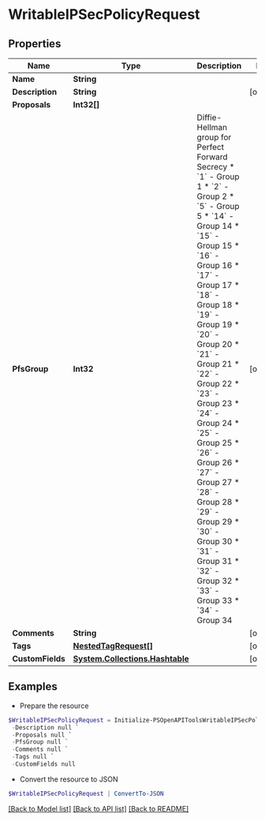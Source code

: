 # WritableIPSecPolicyRequest
## Properties

Name | Type | Description | Notes
------------ | ------------- | ------------- | -------------
**Name** | **String** |  | 
**Description** | **String** |  | [optional] 
**Proposals** | **Int32[]** |  | 
**PfsGroup** | **Int32** | Diffie-Hellman group for Perfect Forward Secrecy  * &#x60;1&#x60; - Group 1 * &#x60;2&#x60; - Group 2 * &#x60;5&#x60; - Group 5 * &#x60;14&#x60; - Group 14 * &#x60;15&#x60; - Group 15 * &#x60;16&#x60; - Group 16 * &#x60;17&#x60; - Group 17 * &#x60;18&#x60; - Group 18 * &#x60;19&#x60; - Group 19 * &#x60;20&#x60; - Group 20 * &#x60;21&#x60; - Group 21 * &#x60;22&#x60; - Group 22 * &#x60;23&#x60; - Group 23 * &#x60;24&#x60; - Group 24 * &#x60;25&#x60; - Group 25 * &#x60;26&#x60; - Group 26 * &#x60;27&#x60; - Group 27 * &#x60;28&#x60; - Group 28 * &#x60;29&#x60; - Group 29 * &#x60;30&#x60; - Group 30 * &#x60;31&#x60; - Group 31 * &#x60;32&#x60; - Group 32 * &#x60;33&#x60; - Group 33 * &#x60;34&#x60; - Group 34 | [optional] 
**Comments** | **String** |  | [optional] 
**Tags** | [**NestedTagRequest[]**](NestedTagRequest.md) |  | [optional] 
**CustomFields** | [**System.Collections.Hashtable**](AnyType.md) |  | [optional] 

## Examples

- Prepare the resource
```powershell
$WritableIPSecPolicyRequest = Initialize-PSOpenAPIToolsWritableIPSecPolicyRequest  -Name null `
 -Description null `
 -Proposals null `
 -PfsGroup null `
 -Comments null `
 -Tags null `
 -CustomFields null
```

- Convert the resource to JSON
```powershell
$WritableIPSecPolicyRequest | ConvertTo-JSON
```

[[Back to Model list]](../README.md#documentation-for-models) [[Back to API list]](../README.md#documentation-for-api-endpoints) [[Back to README]](../README.md)


